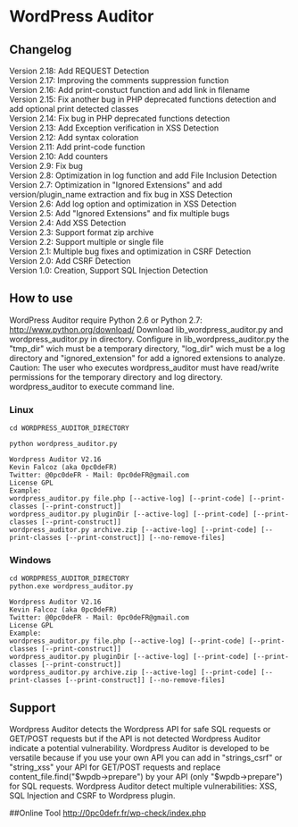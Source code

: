 # WordPress Auditor

## Changelog
Version 2.18: Add REQUEST Detection  
Version 2.17: Improving the comments suppression function  
Version 2.16: Add print-constuct function and add link in filename  
Version 2.15: Fix another bug in PHP deprecated functions detection and add optional print detected classes  
Version 2.14: Fix bug in PHP deprecated functions detection  
Version 2.13: Add Exception verification in XSS Detection  
Version 2.12: Add syntax coloration  
Version 2.11: Add print-code function  
Version 2.10: Add counters  
Version 2.9: Fix bug  
Version 2.8: Optimization in log function and add File Inclusion Detection  
Version 2.7: Optimization in "Ignored Extensions" and add version/plugin_name extraction and fix bug in XSS Detection  
Version 2.6: Add log option and optimization in XSS Detection  
Version 2.5: Add "Ignored Extensions" and fix multiple bugs  
Version 2.4: Add XSS Detection  
Version 2.3: Support format zip archive  
Version 2.2: Support multiple or single file  
Version 2.1: Multiple bug fixes and optimization in CSRF Detection  
Version 2.0: Add CSRF Detection  
Version 1.0: Creation, Support SQL Injection Detection  

## How to use
WordPress Auditor require Python 2.6 or Python 2.7: http://www.python.org/download/
Download lib_wordpress_auditor.py and wordpress_auditor.py in directory.
Configure in lib_wordpress_auditor.py the "tmp_dir" wich must be a temporary directory, "log_dir" wich must be a log directory and "ignored_extension" for add a ignored extensions to analyze. Caution: The user who executes wordpress_auditor must have read/write permissions for the temporary directory and log directory.
wordpress_auditor to execute command line.

### Linux
```
cd WORDPRESS_AUDITOR_DIRECTORY

python wordpress_auditor.py

Wordpress Auditor V2.16
Kevin Falcoz (aka 0pc0deFR)
Twitter: @0pc0deFR - Mail: 0pc0deFR@gmail.com
License GPL
Example: 
wordpress_auditor.py file.php [--active-log] [--print-code] [--print-classes [--print-construct]]
wordpress_auditor.py pluginDir [--active-log] [--print-code] [--print-classes [--print-construct]]
wordpress_auditor.py archive.zip [--active-log] [--print-code] [--print-classes [--print-construct]] [--no-remove-files]
```

### Windows
```
cd WORDPRESS_AUDITOR_DIRECTORY
python.exe wordpress_auditor.py

Wordpress Auditor V2.16
Kevin Falcoz (aka 0pc0deFR)
Twitter: @0pc0deFR - Mail: 0pc0deFR@gmail.com
License GPL
Example: 
wordpress_auditor.py file.php [--active-log] [--print-code] [--print-classes [--print-construct]]
wordpress_auditor.py pluginDir [--active-log] [--print-code] [--print-classes [--print-construct]]
wordpress_auditor.py archive.zip [--active-log] [--print-code] [--print-classes [--print-construct]] [--no-remove-files]
```

## Support
Wordpress Auditor detects the Wordpress API for safe SQL requests or GET/POST requests but if the API is not detected Wordpress Auditor indicate a potential vulnerability.
Wordpress Auditor is developed to be versatile because if you use your own API you can add in "strings_csrf" or "string_xss" your API for GET/POST requests and replace content_file.find("$wpdb->prepare") by your API (only "$wpdb->prepare") for SQL requests.
Wordpress Auditor detect multiple vulnerabilities: XSS, SQL Injection and CSRF to Wordpress plugin.

##Online Tool
http://0pc0defr.fr/wp-check/index.php
